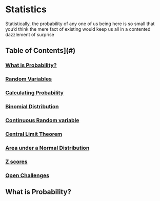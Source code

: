 # Statistics
Statistically, the probability of any one of us being here is so small that you’d think the mere fact of existing would keep us all in a contented dazzlement of surprise

## Table of Contents](#)
### [What is Probability?](#)
### [Random Variables](#)
### [Calculating Probability](#)
### [Binomial Distribution](#)
### [Continuous Random variable](#)
### [Central Limit Theorem](#)
### [Area under a Normal Distribution](#)
### [Z scores](#)
### [Open Challenges](#)

## What is Probability?
